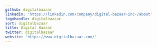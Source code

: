 ```yaml
---
github: digitalbazaar
linkedin: 'https://linkedin.com/company/digital-bazaar-inc-/about'
logohandle: digitalbazaar
sort: digitalbazaar
title: Digital Bazaar
twitter: digitalbazaar
website: 'https://www.digitalbazaar.com/'
---
```

